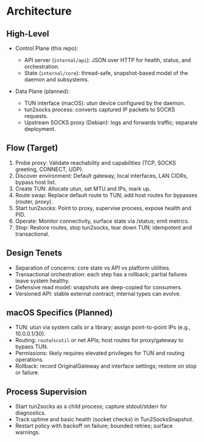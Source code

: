 # Architecture

## High-Level

- Control Plane (this repo):
  - API server (`internal/api`): JSON over HTTP for health, status, and orchestration.
  - State (`internal/core`): thread-safe, snapshot-based model of the daemon and subsystems.

- Data Plane (planned):
  - TUN interface (macOS): utun device configured by the daemon.
  - tun2socks process: converts captured IP packets to SOCKS requests.
  - Upstream SOCKS proxy (Debian): logs and forwards traffic; separate deployment.

## Flow (Target)

1. Probe proxy: Validate reachability and capabilities (TCP, SOCKS greeting, CONNECT, UDP).
2. Discover environment: Default gateway, local interfaces, LAN CIDRs, bypass host list.
3. Create TUN: Allocate utun, set MTU and IPs, mark up.
4. Route swap: Replace default route to TUN; add host routes for bypasses (router, proxy).
5. Start tun2socks: Point to proxy, supervise process, expose health and PID.
6. Operate: Monitor connectivity, surface state via /status; emit metrics.
7. Stop: Restore routes, stop tun2socks, tear down TUN; idempotent and transactional.

## Design Tenets

- Separation of concerns: core state vs API vs platform utilities.
- Transactional orchestration: each step has a rollback; partial failures leave system healthy.
- Defensive read model: snapshots are deep-copied for consumers.
- Versioned API: stable external contract; internal types can evolve.

## macOS Specifics (Planned)

- TUN: utun via system calls or a library; assign point-to-point IPs (e.g., 10.0.0.1/30).
- Routing: `route`/`scutil` or net APIs; host routes for proxy/gateway to bypass TUN.
- Permissions: likely requires elevated privileges for TUN and routing operations.
- Rollback: record OriginalGateway and interface settings; restore on stop or failure.

## Process Supervision

- Start tun2socks as a child process; capture stdout/stderr for diagnostics.
- Track uptime and basic health (socket checks) in Tun2SocksSnapshot.
- Restart policy with backoff on failure; bounded retries; surface warnings.

